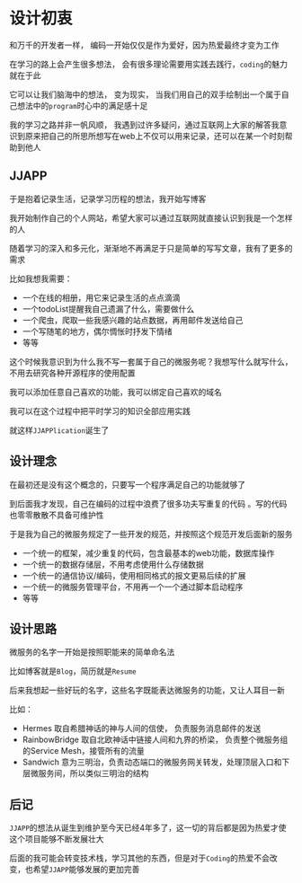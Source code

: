 # 设计初衷

和万千的开发者一样， 编码一开始仅仅是作为爱好，因为热爱最终才变为工作

在学习的路上会产生很多想法， 会有很多理论需要用实践去践行，`coding`的魅力就在于此

它可以让我们脑海中的想法， 变为现实， 当我们用自己的双手绘制出一个属于自己想法中的`program`时心中的满足感十足

我的学习之路并非一帆风顺， 我遇到过许多疑问，通过互联网上大家的解答我意识到原来把自己的所思所想写在web上不仅可以用来记录，还可以在某一个时刻帮助到他人

## JJAPP
于是抱着记录生活，记录学习历程的想法，我开始写博客

我开始制作自己的个人网站，希望大家可以通过互联网就直接认识到我是一个怎样的人

随着学习的深入和多元化，渐渐地不再满足于只是简单的写写文章，我有了更多的需求

比如我想我需要：
- 一个在线的相册，用它来记录生活的点点滴滴
- 一个todoList提醒我自己遗漏了什么，需要做什么
- 一个爬虫，爬取一些我感兴趣的站点数据，再用邮件发送给自己
- 一个写随笔的地方，偶尔惆怅时抒发下情绪
- 等等

这个时候我意识到为什么我不写一套属于自己的微服务呢？我想写什么就写什么，不用去研究各种开源程序的使用配置

我可以添加任意自己喜欢的功能，我可以绑定自己喜欢的域名

我可以在这个过程中把平时学习的知识全部应用实践

就这样`JJAPPlication`诞生了

## 设计理念
在最初还是没有这个概念的，只要写一个程序满足自己的功能就够了

到后面我才发现，自己在编码的过程中浪费了很多功夫写重复的代码 。写的代码也零零散散不具备可维护性

于是我为自己的微服务规定了一些开发的规范，并按照这个规范开发后面新的服务

- 一个统一的框架，减少重复的代码，包含最基本的web功能，数据库操作
- 一个统一的数据存储层，不用考虑使用什么存储数据
- 一个统一的通信协议/编码，使用相同格式的报文更易后续的扩展
- 一个统一的微服务管理平台，不用再一个一个通过脚本启动程序
- 等等

## 设计思路
微服务的名字一开始是按照职能来的简单命名法

比如博客就是`Blog`，简历就是`Resume`

后来我想起一些好玩的名字，这些名字既能表达微服务的功能，又让人耳目一新

比如：
- Hermes 取自希腊神话的神与人间的信使， 负责服务消息邮件的发送
- RainbowBridge 取自北欧神话中链接人间和九界的桥梁， 负责整个微服务组的Service Mesh，接管所有的流量
- Sandwich 意为三明治，负责动态端口的微服务网关转发，处理顶层入口和下层微服务间，所以类似三明治的结构

## 后记
`JJAPP`的想法从诞生到维护至今天已经4年多了，这一切的背后都是因为热爱才使这个项目能够不断发展壮大

后面的我可能会转变技术栈，学习其他的东西，但是对于`Coding`的热爱不会改变，也希望`JJAPP`能够发展的更加完善